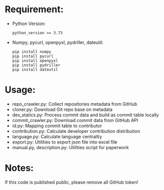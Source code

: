 # Requirement:
* Python Version:
    ```
    python_version >= 3.73
    ```
* Numpy, pycurl, openpyxl, pydriller, dateutil:
    ```
    pip install numpy
    pip install pycurl
    pip install openpyxl
    pip install pydriller
    pip install dateutil
    ```



# Usage:
* repo_crawler.py: Collect repositories metadata from GitHub
* cloner.py: Download Git repo base on metadata
* dev_statics.py: Process commit data and build as commit table locally
* commit_crawler.py: Download commit data from GitHub API
* id.py: Mapping commit table to contributor
* contribution.py: Calculate developer contribution distribution
* language.py: Calculate language centrality
* export.py: Utilities to export json file into excel file
* manual.py, description.py: Utilities script for paperwork     


# Notes:
If this code is published public, please remove all GitHub token!